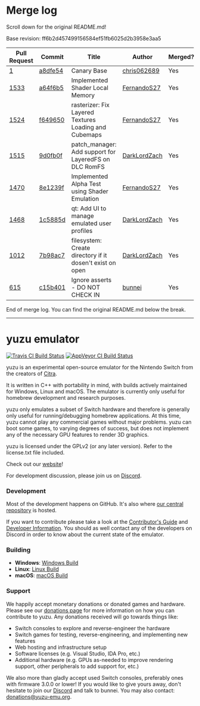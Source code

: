 # Merge log

Scroll down for the original README.md!

Base revision: ff6b2d457499156584ef51fb6025d2b3958e3aa5

|Pull Request|Commit|Title|Author|Merged?|
|----|----|----|----|----|
|[1](https://github.com/yuzu-emu/yuzu-canary/pull/1)|[a8dfe54](https://github.com/yuzu-emu/yuzu-canary/pull/1/files/)|Canary Base|[chris062689](https://github.com/chris062689)|Yes|
|[1533](https://github.com/yuzu-emu/yuzu/pull/1533)|[a64f6b5](https://github.com/yuzu-emu/yuzu/pull/1533/files/)|Implemented Shader Local Memory|[FernandoS27](https://github.com/FernandoS27)|Yes|
|[1524](https://github.com/yuzu-emu/yuzu/pull/1524)|[f649650](https://github.com/yuzu-emu/yuzu/pull/1524/files/)|rasterizer: Fix Layered Textures Loading and Cubemaps|[FernandoS27](https://github.com/FernandoS27)|Yes|
|[1515](https://github.com/yuzu-emu/yuzu/pull/1515)|[9d0fb0f](https://github.com/yuzu-emu/yuzu/pull/1515/files/)|patch_manager: Add support for LayeredFS on DLC RomFS|[DarkLordZach](https://github.com/DarkLordZach)|Yes|
|[1470](https://github.com/yuzu-emu/yuzu/pull/1470)|[8e1239f](https://github.com/yuzu-emu/yuzu/pull/1470/files/)|Implemented Alpha Test using Shader Emulation|[FernandoS27](https://github.com/FernandoS27)|Yes|
|[1468](https://github.com/yuzu-emu/yuzu/pull/1468)|[1c5885d](https://github.com/yuzu-emu/yuzu/pull/1468/files/)|qt: Add UI to manage emulated user profiles|[DarkLordZach](https://github.com/DarkLordZach)|Yes|
|[1012](https://github.com/yuzu-emu/yuzu/pull/1012)|[7b98ac7](https://github.com/yuzu-emu/yuzu/pull/1012/files/)|filesystem: Create directory if it dosen't exist on open|[DarkLordZach](https://github.com/DarkLordZach)|Yes|
|[615](https://github.com/yuzu-emu/yuzu/pull/615)|[c15b401](https://github.com/yuzu-emu/yuzu/pull/615/files/)|Ignore asserts - DO NOT CHECK IN|[bunnei](https://github.com/bunnei)|Yes|


End of merge log. You can find the original README.md below the break.

------

yuzu emulator
=============
[![Travis CI Build Status](https://travis-ci.org/yuzu-emu/yuzu.svg?branch=master)](https://travis-ci.org/yuzu-emu/yuzu)
[![AppVeyor CI Build Status](https://ci.appveyor.com/api/projects/status/77k97svb2usreu68?svg=true)](https://ci.appveyor.com/project/bunnei/yuzu)

yuzu is an experimental open-source emulator for the Nintendo Switch from the creators of [Citra](https://citra-emu.org/).

It is written in C++ with portability in mind, with builds actively maintained for Windows, Linux and macOS. The emulator is currently only useful for homebrew development and research purposes.

yuzu only emulates a subset of Switch hardware and therefore is generally only useful for running/debugging homebrew applications. At this time, yuzu cannot play any commercial games without major problems. yuzu can boot some games, to varying degrees of success, but does not implement any of the necessary GPU features to render 3D graphics.

yuzu is licensed under the GPLv2 (or any later version). Refer to the license.txt file included.

Check out our [website](https://yuzu-emu.org/)!

For development discussion, please join us on [Discord](https://discord.gg/XQV6dn9).

### Development

Most of the development happens on GitHub. It's also where [our central repository](https://github.com/yuzu-emu/yuzu) is hosted.

If you want to contribute please take a look at the [Contributor's Guide](CONTRIBUTING.md) and [Developer Information](https://github.com/yuzu-emu/yuzu/wiki/Developer-Information). You should as well contact any of the developers on Discord in order to know about the current state of the emulator.

### Building

* __Windows__: [Windows Build](https://github.com/yuzu-emu/yuzu/wiki/Building-For-Windows)
* __Linux__: [Linux Build](https://github.com/yuzu-emu/yuzu/wiki/Building-For-Linux)
* __macOS__: [macOS Build](https://github.com/yuzu-emu/yuzu/wiki/Building-for-macOS)


### Support
We happily accept monetary donations or donated games and hardware. Please see our [donations page](https://yuzu-emu.org/donate/) for more information on how you can contribute to yuzu. Any donations received will go towards things like:
* Switch consoles to explore and reverse-engineer the hardware
* Switch games for testing, reverse-engineering, and implementing new features
* Web hosting and infrastructure setup
* Software licenses (e.g. Visual Studio, IDA Pro, etc.)
* Additional hardware (e.g. GPUs as-needed to improve rendering support, other peripherals to add support for, etc.)

We also more than gladly accept used Switch consoles, preferably ones with firmware 3.0.0 or lower! If you would like to give yours away, don't hesitate to join our [Discord](https://discord.gg/VXqngT3) and talk to bunnei. You may also contact: donations@yuzu-emu.org.
